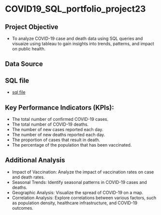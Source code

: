 # COVID19_SQL_portfolio_project23
## Project Objective
- To analyze COVID-19 case and death data using SQL queries and visuaize using tableau to gain insights into trends, patterns, and impact on public health.
## Data Source
## SQL file
- <a href = "https://github.com/abebag2022/SQL_portfolio_project23/blob/main/COVID%20portfolio%20project%20SQL%20query.sql">sql file</a>
## Key Performance Indicators (KPIs):
- The total number of confirmed COVID-19 cases.
- The total number of COVID-19 deaths.
- The number of new cases reported each day.
- The number of new deaths reported each day.
- The proportion of cases that result in death.
- The percentage of the population that has been vaccinated.
## Additional Analysis
- Impact of Vaccination: Analyze the impact of vaccination rates on case and death rates.
- Seasonal Trends: Identify seasonal patterns in COVID-19 cases and deaths.
- Geographic Analysis: Visualize the spread of COVID-19 on a map.
- Correlation Analysis: Explore correlations between various factors, such as population density, healthcare infrastructure, and COVID-19 outcomes.

